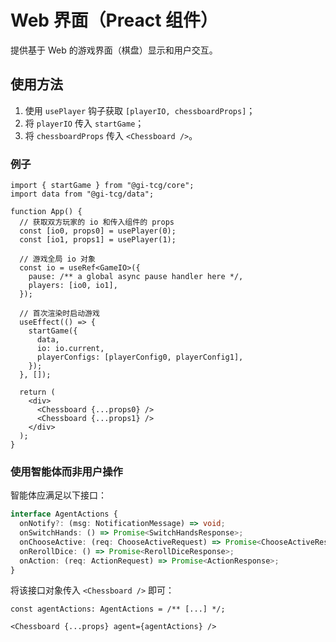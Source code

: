 # Web 界面（Preact 组件）

提供基于 Web 的游戏界面（棋盘）显示和用户交互。

## 使用方法

1. 使用 `usePlayer` 钩子获取 `[playerIO, chessboardProps]`；
2. 将 `playerIO` 传入 `startGame`；
3. 将 `chessboardProps` 传入 `<Chessboard />`。

### 例子

```tsx
import { startGame } from "@gi-tcg/core";
import data from "@gi-tcg/data";

function App() {
  // 获取双方玩家的 io 和传入组件的 props
  const [io0, props0] = usePlayer(0);
  const [io1, props1] = usePlayer(1);

  // 游戏全局 io 对象
  const io = useRef<GameIO>({
    pause: /** a global async pause handler here */,
    players: [io0, io1],
  });

  // 首次渲染时启动游戏
  useEffect(() => {
    startGame({
      data,
      io: io.current,
      playerConfigs: [playerConfig0, playerConfig1],
    });
  }, []);

  return (
    <div>
      <Chessboard {...props0} />
      <Chessboard {...props1} />
    </div>
  );
}
```

### 使用智能体而非用户操作

智能体应满足以下接口：

```ts
interface AgentActions {
  onNotify?: (msg: NotificationMessage) => void;
  onSwitchHands: () => Promise<SwitchHandsResponse>;
  onChooseActive: (req: ChooseActiveRequest) => Promise<ChooseActiveResponse>;
  onRerollDice: () => Promise<RerollDiceResponse>;
  onAction: (req: ActionRequest) => Promise<ActionResponse>;
}
```

将该接口对象传入 `<Chessboard />` 即可：

```tsx
const agentActions: AgentActions = /** [...] */;

<Chessboard {...props} agent={agentActions} />
```
